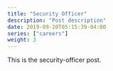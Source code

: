 ```yaml
---
title: "Security Officer"
description: "Post description"
date: 2019-09-20T05:15:39-04:00
series: ["careers"]
weight: 3
---
```


This is the security-officer post.
